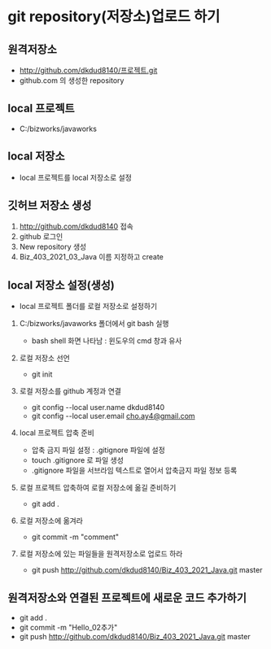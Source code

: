 # git repository(저장소)업로드 하기
## 원격저장소
* http://github.com/dkdud8140/프로젝트.git
* github.com 의 생성한 repository


## local 프로젝트
* C:/bizworks/javaworks

## local 저장소
* local 프로젝트를 local 저장소로 설정


## 깃허브 저장소 생성
1. http://github.com/dkdud8140 접속
2. github 로그인
3. New repository 생성
4. Biz_403_2021_03_Java 이름 지정하고 create

## local 저장소 설정(생성)
* local 프로젝트 폴더를 로컬 저장소로 설정하기
1. C:/bizworks/javaworks 폴더에서 git bash 실행
	- bash shell 화면 나타남 : 윈도우의 cmd 창과 유사

2. 로컬 저장소 선언
	- git init

3. 로컬 저장소를 github 계정과 연결
	- git config --local user.name dkdud8140
	- git config --local user.email cho.ay4@gmail.com

4. local 프로젝트 압축 준비
	- 압축 금지 파일 설정 : .gitignore 파일에 설정
	- touch .gitignore 로 파일 생성
	- .gitignore 파일을 서브라임 텍스트로 열어서 압축금지 파일 정보 등록

5. 로컬 프로젝트 압축하여 로컬 저장소에 옮길 준비하기
	- git add .

6. 로컬 저장소에 옮겨라
	- git commit -m "comment"

7. 로컬 저장소에 있는 파일들을 원격저장소로 업로드 하라
	- git push http://github.com/dkdud8140/Biz_403_2021_Java.git master



## 원격저장소와 연결된 프로젝트에 새로운 코드 추가하기
* git add .
* git commit -m "Hello_02추가"
* git push http://github.com/dkdud8140/Biz_403_2021_Java.git master






